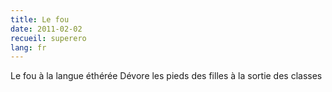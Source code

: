 ```yaml
---
title: Le fou
date: 2011-02-02
recueil: superero
lang: fr
---
```


Le fou à la langue éthérée
Dévore les pieds des filles à la sortie des classes
